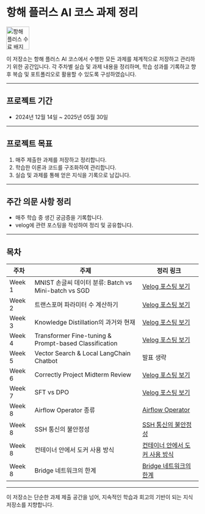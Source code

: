 # 항해 플러스 AI 코스 과제 정리  
<a href="https://hhpluscertificateofcompletion.oopy.io/">  
  <img src="https://static.spartacodingclub.kr/hanghae99/plus/completion/badge_black.svg" alt="항해 플러스 수료 배지" height="60" />  
</a>

이 저장소는 항해 플러스 AI 코스에서 수행한 모든 과제를 체계적으로 저장하고 관리하기 위한 공간입니다. 각 주차별 실습 및 과제 내용을 정리하며, 학습 성과를 기록하고 향후 복습 및 포트폴리오로 활용할 수 있도록 구성하였습니다.

---

## 프로젝트 기간
- 2024년 12월 14일 ~ 2025년 05월 30일

---

## 프로젝트 목표
1. 매주 제출한 과제를 저장하고 정리합니다.  
2. 학습한 이론과 코드를 구조화하여 관리합니다.  
3. 실습 및 과제를 통해 얻은 지식을 기록으로 남깁니다.

---

## 주간 의문 사항 정리
- 매주 학습 중 생긴 궁금증을 기록합니다.
- velog에 관련 포스팅을 작성하여 정리 및 공유합니다.

---

##  목차

| 주차   | 주제                                         | 정리 링크 |
|--------|----------------------------------------------|------------|
| Week 1 | MNIST 손글씨 데이터 분류: Batch vs Mini-batch vs SGD | [Velog 포스팅 보기](https://velog.io/@paradeigma/플러스-AI-과정-Batch-vs-Mini-batch-vs-SGD) |
| Week 2 | 트랜스포머 파라미터 수 계산하기                         | [Velog 포스팅 보기](https://velog.io/@paradeigma/플러스-AI-2.-트랜스포머-파라미터-수-계산하기) |
| Week 3 | Knowledge Distillation의 과거와 현재                | [Velog 포스팅 보기](https://velog.io/@paradeigma/Knowledge-Distillation의-과거와-현재) |
| Week 4 | Transformer Fine-tuning & Prompt-based Classification                                           | [Velog 포스팅 보기](https://velog.io/@paradeigma/플러스-AI-4.-F1과-ROC-AUC) |
| Week 5 | Vector Search & Local LangChain Chatbot                                                 | 발표 생략 |
| Week 6 | Correctly Project Midterm Review                                                 | [Velog 포스팅 보기](https://velog.io/@paradeigma/Correctly-중간-점검) |
| Week 7 | SFT vs DPO                                                 | [Velog 포스팅 보기](https://velog.io/@paradeigma/SFTvsDPO) |
| Week 8 | Airflow Operator 종류 | [Airflow Operator](https://velog.io/@paradeigma/Airflow-operator) |
| Week 8 | SSH 통신의 불안정성 | [SSH 통신의 불안정성](https://velog.io/@paradeigma/ssh-%ED%86%B5%EC%8B%A0%EC%9D%98-%EB%B6%88%EC%95%88%EC%A0%95%EC%84%B1) |
| Week 8 | 컨테이너 안에서 도커 사용 방식 | [컨테이너 안에서 도커 사용 방식](https://velog.io/@paradeigma/%EC%BB%A8%ED%85%8C%EC%9D%B4%EB%84%88-%EC%95%88%EC%97%90%EC%84%9C-%EB%8F%84%EC%BB%A4-%EC%82%AC%EC%9A%A9-2%EA%B0%80%EC%A7%80-%EB%B0%A9%EC%8B%9D) |
| Week 8 | Bridge 네트워크의 한계 | [Bridge 네트워크의 한계](https://velog.io/@paradeigma/MLOPS-%EC%8B%A4%EC%8A%B5-6.-Correctly-%ED%94%84%EB%A1%9C%EC%A0%9D%ED%8A%B8-%EB%82%9C%EA%B4%80-4-Bridge-%EB%84%A4%ED%8A%B8%EC%9B%8C%ED%81%AC%EC%9D%98-%ED%95%9C%EA%B3%84) |

---

이 저장소는 단순한 과제 제출 공간을 넘어, 지속적인 학습과 회고의 기반이 되는 지식 저장소를 지향합니다.
